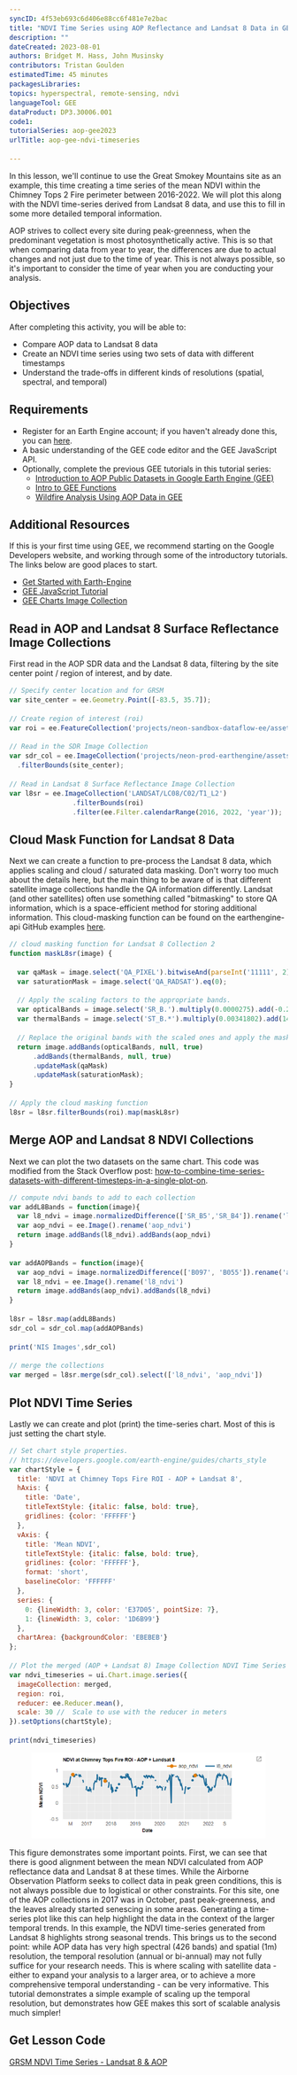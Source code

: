 ```yaml
---
syncID: 4f53eb693c6d406e88cc6f481e7e2bac
title: "NDVI Time Series using AOP Reflectance and Landsat 8 Data in GEE"
description: ""
dateCreated: 2023-08-01
authors: Bridget M. Hass, John Musinsky
contributors: Tristan Goulden
estimatedTime: 45 minutes
packagesLibraries: 
topics: hyperspectral, remote-sensing, ndvi
languageTool: GEE
dataProduct: DP3.30006.001
code1: 
tutorialSeries: aop-gee2023
urlTitle: aop-gee-ndvi-timeseries

---
```


In this lesson, we'll continue to use the Great Smokey Mountains site as an example, this time creating a time series of the mean NDVI within the Chimney Tops 2 Fire perimeter between 2016-2022. We will plot this along with the NDVI time-series derived from Landsat 8 data, and use this to fill in some more detailed temporal information.

AOP strives to collect every site during peak-greenness, when the predominant vegetation is most photosynthetically active. This is so that when comparing data from year to year, the differences are due to actual changes and not just due to the time of year. This is not always possible, so it's important to consider the time of year when you are conducting your analysis.

<div id="ds-objectives" markdown="1">

## Objectives
After completing this activity, you will be able to:
 * Compare AOP data to Landsat 8 data
 * Create an NDVI time series using two sets of data with different timestamps
 * Understand the trade-offs in different kinds of resolutions (spatial, spectral, and temporal)

## Requirements
 * Register for an Earth Engine account; if you haven't already done this, you can <a href="https://code.earthengine.google.com/register" target="_blank">here</a>.
 * A basic understanding of the GEE code editor and the GEE JavaScript API.
 * Optionally, complete the previous GEE tutorials in this tutorial series: 
    * <a href="https://www.neonscience.org/resources/learning-hub/tutorials/intro-aop-gee-tutorial" target="_blank">Introduction to AOP Public Datasets in Google Earth Engine (GEE)</a>
    * <a href="https://www.neonscience.org/resources/learning-hub/tutorials/intro-gee-functions" target="_blank">Intro to GEE Functions</a>
    * <a href="https://www.neonscience.org/resources/learning-hub/tutorials/aop-gee-wildfire" target="_blank">Wildfire Analysis Using AOP Data in GEE</a>

## Additional Resources
If this is your first time using GEE, we recommend starting on the Google Developers website, and working through some of the introductory tutorials. The links below are good places to start.
 * <a href="https://developers.google.com/earth-engine/guides/getstarted" target="_blank"> Get Started with Earth-Engine </a>
 * <a href="https://developers.google.com/earth-engine/tutorials/tutorial_js_01" target="_blank"> GEE JavaScript Tutorial </a>
 * <a href="https://developers.google.com/earth-engine/guides/charts_image_collection" target="_blank"> GEE Charts Image Collection </a>

</div>

## Read in AOP and Landsat 8 Surface Reflectance Image Collections

First read in the AOP SDR data and the Landsat 8 data, filtering by the site center point / region of interest, and by date.

```javascript
// Specify center location and for GRSM
var site_center = ee.Geometry.Point([-83.5, 35.7]); 

// Create region of interest (roi)
var roi = ee.FeatureCollection('projects/neon-sandbox-dataflow-ee/assets/chimney_tops_fire')

// Read in the SDR Image Collection
var sdr_col = ee.ImageCollection('projects/neon-prod-earthengine/assets/HSI_REFL/001')
  .filterBounds(site_center);

// Read in Landsat 8 Surface Reflectance Image Collection
var l8sr = ee.ImageCollection('LANDSAT/LC08/C02/T1_L2')
                .filterBounds(roi)
                .filter(ee.Filter.calendarRange(2016, 2022, 'year'));
```

## Cloud Mask Function for Landsat 8 Data

Next we can create a function to pre-process the Landsat 8 data, which applies scaling and cloud / saturated data masking. Don't worry too much about the details here, but the main thing to be aware of is that different satellite image collections handle the QA information differently. Landsat (and other satellites) often use something called "bitmasking" to store QA information, which is a space-efficient method for storing additional information. This cloud-masking function can be found on the earthengine-api GitHub examples <a href="https://github.com/google/earthengine-api/blob/master/javascript/src/examples/CloudMasking/Landsat8SurfaceReflectance.js" target="_blank">here</a>.

```javascript
// cloud masking function for Landsat 8 Collection 2 
function maskL8sr(image) {

  var qaMask = image.select('QA_PIXEL').bitwiseAnd(parseInt('11111', 2)).eq(0);
  var saturationMask = image.select('QA_RADSAT').eq(0);

  // Apply the scaling factors to the appropriate bands.
  var opticalBands = image.select('SR_B.').multiply(0.0000275).add(-0.2);
  var thermalBands = image.select('ST_B.*').multiply(0.00341802).add(149.0);

  // Replace the original bands with the scaled ones and apply the masks.
  return image.addBands(opticalBands, null, true)
      .addBands(thermalBands, null, true)
      .updateMask(qaMask)
      .updateMask(saturationMask);
}

// Apply the cloud masking function
l8sr = l8sr.filterBounds(roi).map(maskL8sr)
```

## Merge AOP and Landsat 8 NDVI Collections

Next we can plot the two datasets on the same chart. This code was modified from the Stack Overflow post: <a href="https://stackoverflow.com/questions/64776217/how-to-combine-time-series-datasets-with-different-timesteps-in-a-single-plot-on" target="_blank">how-to-combine-time-series-datasets-with-different-timesteps-in-a-single-plot-on</a>.

```javascript
// compute ndvi bands to add to each collection
var addL8Bands = function(image){
  var l8_ndvi = image.normalizedDifference(['SR_B5','SR_B4']).rename('l8_ndvi')
  var aop_ndvi = ee.Image().rename('aop_ndvi') 
  return image.addBands(l8_ndvi).addBands(aop_ndvi)
}

var addAOPBands = function(image){
  var aop_ndvi = image.normalizedDifference(['B097', 'B055']).rename('aop_ndvi')
  var l8_ndvi = ee.Image().rename('l8_ndvi') 
  return image.addBands(aop_ndvi).addBands(l8_ndvi)
}

l8sr = l8sr.map(addL8Bands)
sdr_col = sdr_col.map(addAOPBands)

print('NIS Images',sdr_col)

// merge the collections
var merged = l8sr.merge(sdr_col).select(['l8_ndvi', 'aop_ndvi'])
```

## Plot NDVI Time Series
Lastly we can create and plot (print) the time-series chart. Most of this is just setting the chart style.

```javascript
// Set chart style properties.
// https://developers.google.com/earth-engine/guides/charts_style
var chartStyle = {
  title: 'NDVI at Chimney Tops Fire ROI - AOP + Landsat 8',
  hAxis: {
    title: 'Date',
    titleTextStyle: {italic: false, bold: true},
    gridlines: {color: 'FFFFFF'}
  },
  vAxis: {
    title: 'Mean NDVI',
    titleTextStyle: {italic: false, bold: true},
    gridlines: {color: 'FFFFFF'},
    format: 'short',
    baselineColor: 'FFFFFF'
  },
  series: {
    0: {lineWidth: 3, color: 'E37D05', pointSize: 7},
    1: {lineWidth: 3, color: '1D6B99'}
  },
  chartArea: {backgroundColor: 'EBEBEB'}
};

// Plot the merged (AOP + Landsat 8) Image Collection NDVI Time Series
var ndvi_timeseries = ui.Chart.image.series({
  imageCollection: merged,
  region: roi,
  reducer: ee.Reducer.mean(),
  scale: 30 // 	Scale to use with the reducer in meters
}).setOptions(chartStyle);

print(ndvi_timeseries)
```

<figure>
	<a href="https://raw.githubusercontent.com/NEONScience/NEON-Data-Skills/main/graphics/aop-gee2023/1f_ndvi_timeseries/ndvi-time-series.png">
	<img src="https://raw.githubusercontent.com/NEONScience/NEON-Data-Skills/main/graphics/aop-gee2023/1f_ndvi_timeseries/ndvi-time-series.png" alt="NDVI Time Series Landsat 8 + AOP at GRSM 2016-2022"></a>
</figure>

This figure demonstrates some important points. First, we can see that there is good alignment between the mean NDVI calculated from AOP reflectance data and Landsat 8 at these times. While the Airborne Observation Platform seeks to collect data in peak green conditions, this is not always possible due to logistical or other constraints. For this site, one of the AOP collections in 2017 was in October, past peak-greenness, and the leaves already started senescing in some areas. Generating a time-series plot like this can help highlight the data in the context of the larger temporal trends. In this example, the NDVI time-series generated from Landsat 8 highlights strong seasonal trends. This brings us to the second point: while AOP data has very high spectral (426 bands) and spatial (1m) resolution, the temporal resolution (annual or bi-annual) may not fully suffice for your research needs. This is where scaling with satellite data - either to expand your analysis to a larger area, or to achieve a more comprehensive temporal understanding - can be very informative. This tutorial demonstrates a simple example of scaling up the temporal resolution, but demonstrates how GEE makes this sort of scalable analysis much simpler! 

## Get Lesson Code

<a href="https://code.earthengine.google.com/95ff30f1b59fa327df0767029f8d0bc2" target="_blank">GRSM NDVI Time Series - Landsat 8 & AOP</a>
